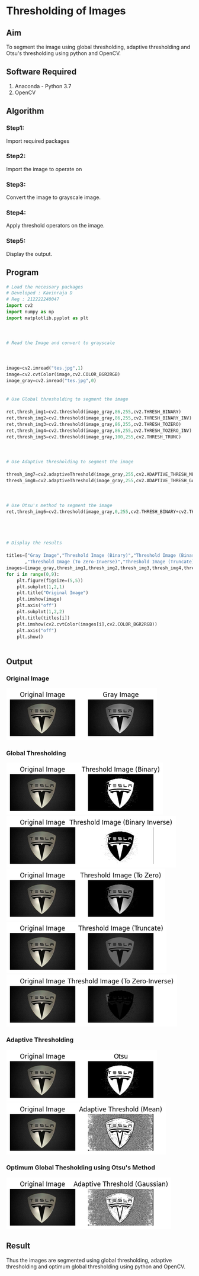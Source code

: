 # Thresholding of Images
## Aim
To segment the image using global thresholding, adaptive thresholding and Otsu's thresholding using python and OpenCV.

## Software Required
1. Anaconda - Python 3.7
2. OpenCV

## Algorithm

### Step1:
Import required packages

### Step2:
Import the image to operate on

### Step3:
Convert the image to grayscale image.

### Step4:
Apply threshold operators on the image.
### Step5:

Display the output.
## Program

```python
# Load the necessary packages
# Developed : Kavinraja D
# Reg : 212222240047
import cv2
import numpy as np
import matplotlib.pyplot as plt



# Read the Image and convert to grayscale



image=cv2.imread("tes.jpg",1)
image=cv2.cvtColor(image,cv2.COLOR_BGR2RGB)
image_gray=cv2.imread("tes.jpg",0)


# Use Global thresholding to segment the image

ret,thresh_img1=cv2.threshold(image_gray,86,255,cv2.THRESH_BINARY)
ret,thresh_img2=cv2.threshold(image_gray,86,255,cv2.THRESH_BINARY_INV)
ret,thresh_img3=cv2.threshold(image_gray,86,255,cv2.THRESH_TOZERO)
ret,thresh_img4=cv2.threshold(image_gray,86,255,cv2.THRESH_TOZERO_INV)
ret,thresh_img5=cv2.threshold(image_gray,100,255,cv2.THRESH_TRUNC)



# Use Adaptive thresholding to segment the image

thresh_img7=cv2.adaptiveThreshold(image_gray,255,cv2.ADAPTIVE_THRESH_MEAN_C,cv2.THRESH_BINARY,11,2)
thresh_img8=cv2.adaptiveThreshold(image_gray,255,cv2.ADAPTIVE_THRESH_GAUSSIAN_C,cv2.THRESH_BINARY,11,2)



# Use Otsu's method to segment the image 
ret,thresh_img6=cv2.threshold(image_gray,0,255,cv2.THRESH_BINARY+cv2.THRESH_OTSU)




# Display the results

titles=["Gray Image","Threshold Image (Binary)","Threshold Image (Binary Inverse)","Threshold Image (To Zero)"
       ,"Threshold Image (To Zero-Inverse)","Threshold Image (Truncate)","Otsu","Adaptive Threshold (Mean)","Adaptive Threshold (Gaussian)"]
images=[image_gray,thresh_img1,thresh_img2,thresh_img3,thresh_img4,thresh_img5,thresh_img6,thresh_img7,thresh_img8]
for i in range(0,9):
    plt.figure(figsize=(5,5))
    plt.subplot(1,2,1)
    plt.title("Original Image")
    plt.imshow(image)
    plt.axis("off")
    plt.subplot(1,2,2)
    plt.title(titles[i])
    plt.imshow(cv2.cvtColor(images[i],cv2.COLOR_BGR2RGB))
    plt.axis("off")
    plt.show()



```
## Output

### Original Image
![output](./o1.png)

### Global Thresholding
![output](./o2.png)
![output](./o3.png)
![output](./o4.png)
![output](./o5.png)
![output](./o6.png)
### Adaptive Thresholding
![output](./o7.png)
![output](./o8.png)

### Optimum Global Thesholding using Otsu's Method
![output](./o9.png)



## Result
Thus the images are segmented using global thresholding, adaptive thresholding and optimum global thresholding using python and OpenCV.

